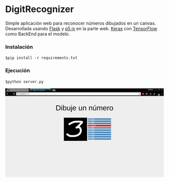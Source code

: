 # DigitRecognizer

Simple aplicación web para reconocer números dibujados en un canvas. Desarrollada usando [Flask](http://flask.pocoo.org/) y [p5.js](https://p5js.org/) 
en la parte web. [Keras](https://keras.io/) con [TensorFlow](https://www.tensorflow.org/) como BackEnd para el modelo.

### Instalación
```
$pip install -r requirements.txt
```
### Ejecución
```
$python server.py
```

<p align="center"><img src="Screenshots/1.png"/><p>

